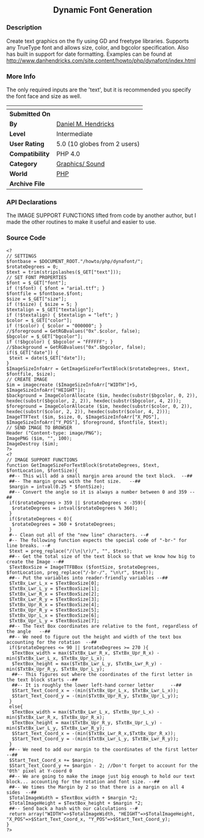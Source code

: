 ﻿<div align="center">

## Dynamic Font Generation


</div>

### Description

Create text graphics on the fly using GD and freetype libraries. Supports any TrueType font and allows size, color, and bgcolor specification. Also has built in support for date formatting. Examples can be found at http://www.danhendricks.com/site.content/howto/php/dynafont/index.html
 
### More Info
 
The only required inputs are the 'text', but it is recommended you specify the font face and size as well.


<span>             |<span>
---                |---
**Submitted On**   |
**By**             |[Daniel M\. Hendricks](https://github.com/Planet-Source-Code/PSCIndex/blob/master/ByAuthor/daniel-m-hendricks.md)
**Level**          |Intermediate
**User Rating**    |5.0 (10 globes from 2 users)
**Compatibility**  |PHP 4\.0
**Category**       |[Graphics/ Sound](https://github.com/Planet-Source-Code/PSCIndex/blob/master/ByCategory/graphics-sound__8-15.md)
**World**          |[PHP](https://github.com/Planet-Source-Code/PSCIndex/blob/master/ByWorld/php.md)
**Archive File**   |[](https://github.com/Planet-Source-Code/daniel-m-hendricks-dynamic-font-generation__8-1162/archive/master.zip)

### API Declarations

The IMAGE SUPPORT FUNCTIONS lifted from code by another author, but I made the other routines to make it useful and easier to use.


### Source Code

```
<?
// SETTINGS
$fontbase = $DOCUMENT_ROOT."/howto/php/dynafont/";
$rotateDegrees = 0;
$text = trim(stripslashes($_GET["text"]));
// SET FONT PROPERTIES
$font = $_GET["font"];
if (!$font) { $font = "arial.ttf"; }
$fontfile = $fontbase.$font;
$size = $_GET["size"];
if (!$size) { $size = 5; }
$textalign = $_GET["textalign"];
if (!$textalign) { $textalign = "left"; }
$color = $_GET["color"];
if (!$color) { $color = "000000"; }
//$foreground = GetRGBvalues("0x".$color, false);
$bgcolor = $_GET["bgcolor"];
if (!$bgcolor) { $bgcolor = "FFFFFF"; }
//$background = GetRGBvalues("0x".$bgcolor, false);
if($_GET["date"]) {
 $text = date($_GET["date"]);
}
$ImageSizeInfoArr = GetImageSizeForTextBlock($rotateDegrees, $text, $fontfile, $size);
// CREATE IMAGE
$im = imagecreate ($ImageSizeInfoArr["WIDTH"]+5, $ImageSizeInfoArr["HEIGHT"]);
$background = ImageColorAllocate ($im, hexdec(substr($bgcolor, 0, 2)), hexdec(substr($bgcolor, 2, 2)), hexdec(substr($bgcolor, 4, 2)));
$foreground = ImageColorAllocate ($im, hexdec(substr($color, 0, 2)), hexdec(substr($color, 2, 2)), hexdec(substr($color, 4, 2)));
ImageTTFText ($im, $size, 0, $ImageSizeInfoArr["X_POS"], $ImageSizeInfoArr["Y_POS"], $foreground, $fontfile, $text);
// SEND IMAGE TO BROWSER
Header ("Content-type: image/PNG");
ImagePNG ($im, "", 100);
ImageDestroy ($im);
?>
<?
// IMAGE SUPPORT FUNCTIONS
function GetImageSizeForTextBlock($rotateDegrees, $text, $fontLocation, $fontSize){
 ##-- This will add a small margin area around the text block.  --##
 ##-- The margin grows with the font size.   --##
 $margin = intval(0.25 * $fontSize);
 ##-- Convert the angle so it is always a number between 0 and 359 --##
 if($rotateDegrees > 359 || $rotateDegrees < -359){
  $rotateDegrees = intval($rotateDegrees % 360);
 }
 if($rotateDegrees < 0){
  $rotateDegrees = 360 + $rotateDegrees;
 }
 #-- Clean out all of the "new line" characters. --#
 #-- The following function expects the special code of "-br-" for line breaks. --#
 $text = preg_replace("/(\n|\r)/", "", $text);
 ##-- Get the total size of the text block so that we know how big to create the Image --##
 $TextBoxSize = ImageTTFBBox ($fontSize, $rotateDegrees, $fontLocation, preg_replace("/-br-/", "\n\r", $text));
 ##-- Put the variables into reader-friendly variables --##
 $TxtBx_Lwr_L_x = $TextBoxSize[0];
 $TxtBx_Lwr_L_y = $TextBoxSize[1];
 $TxtBx_Lwr_R_x = $TextBoxSize[2];
 $TxtBx_Lwr_R_y = $TextBoxSize[3];
 $TxtBx_Upr_R_x = $TextBoxSize[4];
 $TxtBx_Upr_R_y = $TextBoxSize[5];
 $TxtBx_Upr_L_x = $TextBoxSize[6];
 $TxtBx_Upr_L_y = $TextBoxSize[7];
 ##-- The Text Box coordinates are relative to the font, regardless of the angle   --##
 ##-- We need to figure out the height and width of the text box accounting for the rotation  --##
 if($rotateDegrees <= 90 || $rotateDegrees >= 270 ){
  $TextBox_width = max($TxtBx_Lwr_R_x, $TxtBx_Upr_R_x) - min($TxtBx_Lwr_L_x, $TxtBx_Upr_L_x);
  $TextBox_height = max($TxtBx_Lwr_L_y, $TxtBx_Lwr_R_y) - min($TxtBx_Upr_R_y, $TxtBx_Upr_L_y);
  ##-- This figures out where the coordinates of the first letter in the text block starts --##
  ##-- It is roughly the lower left-hand corner letter      --##
  $Start_Text_Coord_x = -(min($TxtBx_Upr_L_x, $TxtBx_Lwr_L_x));
  $Start_Text_Coord_y = -(min($TxtBx_Upr_R_y, $TxtBx_Upr_L_y));
 }
 else{
  $TextBox_width = max($TxtBx_Lwr_L_x, $TxtBx_Upr_L_x) - min($TxtBx_Lwr_R_x, $TxtBx_Upr_R_x);
  $TextBox_height = max($TxtBx_Upr_R_y, $TxtBx_Upr_L_y) - min($TxtBx_Lwr_L_y, $TxtBx_Lwr_R_y);
  $Start_Text_Coord_x = -(min($TxtBx_Lwr_R_x,$TxtBx_Upr_R_x));
  $Start_Text_Coord_y = -(min($TxtBx_Lwr_L_y, $TxtBx_Lwr_R_y));
 }
 ##-- We need to add our margin to the coordinates of the first letter --##
 $Start_Text_Coord_x += $margin;
 $Start_Text_Coord_y += $margin - 2; //Don't forget to account for the '0th' pixel at Y-coord 0
 ##-- We are going to make the image just big enough to hold our text block... accounting for the rotation and font size. --##
 ##-- We times the Margin by 2 so that there is a margin on all 4 sides  --##
 $TotalImageWidth = $TextBox_width + $margin *2;
 $TotalImageHeight = $TextBox_height + $margin *2;
 ##-- Send back a hash with our calculations --#
 return array("WIDTH"=>$TotalImageWidth, "HEIGHT"=>$TotalImageHeight, "X_POS"=>$Start_Text_Coord_x, "Y_POS"=>$Start_Text_Coord_y);
}
?>
```

